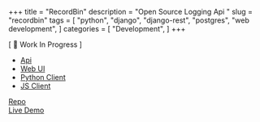 +++
title = "RecordBin"
description = "Open Source Logging Api "
slug = "recordbin"
tags = [
    "python",
    "django",
    "django-rest",
    "postgres",
    "web development",
]
categories = [
    "Development",
]
+++

[ 🚧 Work In Progress ]

* [Api](https://github.com/recordbinco/recordbin-api)
* [Web UI](https://github.com/recordbinco/recordbin-ui)
* [Python Client](https://github.com/recordbinco/recordbin-python)
* [JS Client](https://github.com/recordbinco/recordbin-js)

<div class="links">
    <i class="fab fa-github"></i>
    <a href="https://github.com/recordbinco">Repo</a>
    <br>
    <i class="fas fa-link"></i>
    <a href="https://www.recordbin.co">Live Demo</a>
</div>
